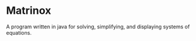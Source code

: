 # Matrinox
A program written in java for solving, simplifying, 
and displaying systems of equations.
